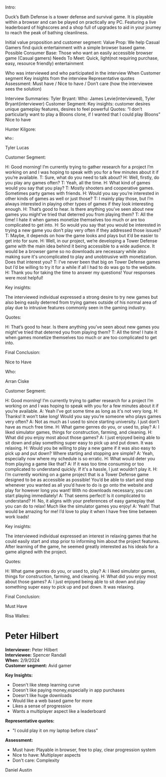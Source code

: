 Intro:

Duck’s Bath Defense is a tower defense and survival game. It is playable within a browser and can be played on practically any PC. Featuring a live leaderboard of highscores and a shop full of upgrades to aid in your journey to reach the peak of bathing cleanliness.

Initial value proposition and customer segment:
Value Prop: We help Casual Gamers find quick entertainment with a simple browser based game.
Possible Consumer Base: Those who want an easily accessible browser game (Casual gamers)
Needs To Meet: Quick, light(not requiring purchase, easy, resource friendly) entertainment


Who was interviewed and who participated in the interview
When
Customer segment
Key insights from the interview
Representative quotes
Assessment: Must have / Nice to have / Don’t care (how the interviewee sees the solution)


Interview Summaries:
Tyler Bryant:
Who: James Levie(interviewed), Tyler Bryant(interviewer)
Customer Segment:
Key insights: customer desires unique gameplay features, desires to feel powerful
Quotes: “I don’t particularly want to play a Bloons clone, if I wanted that I could play Bloons”
Nice to have

Hunter Kilgore:

	Who:

 Tyler Lucas

Customer Segment:

H: Good morning! I’m currently trying to gather research for a project I’m working on and I was hoping to speak with you for a few minutes about it if you’re available.
T: Sure, what do you need to talk about?
H: Well, firstly, do you play any games often?
T: Yeah, all the time.
H: What kind of games would you say that you play?
T: Mostly shooters and cooperative games. Sometimes party games with friends.
H: Would you say you’re interested in other kinds of games as well or just those?
T: I mainly play those, but I’m always interested in playing other types of games if they look interesting enough.
H: That’s good to hear. Is there anything you’ve seen about new games you might’ve tried that deterred you from playing them?
T: All the time! I hate it when games monetize themselves too much or are too complicated to get into.
H: So would you say that you would be interested in trying a new game you don’t play very often if they addressed those issues?
T: Maybe, it depends on how the game looks and plays but it’d be easier to get into for sure.
H: Well, in our project, we’re developing a Tower Defense game with the main idea behind it being accessible to a wide audience. It would be a browser game so no downloads are necessary while also making sure it's uncomplicated to play and unobtrusive with monetization. Does that interest you?
T: I’ve never been that big on Tower Defense games but I’d be willing to try it for a while if all I had to do was go to the website.
H: Thank you for taking the time to answer my questions! Your responses were most helpful!


Key insights: 

The interviewed individual expressed a strong desire to try new games but also being easily deterred from trying games outside of his normal area of play due to intrusive features commonly seen in the gaming industry.

Quotes: 

H: That’s good to hear. Is there anything you’ve seen about new games you might’ve tried that deterred you from playing them?
T: All the time! I hate it when games monetize themselves too much or are too complicated to get into.

Final Conclusion:

Nice to Have



Who: 

Arran Ciske

Customer Segment:

H: Good morning! I’m currently trying to gather research for a project I’m working on and I was hoping to speak with you for a few minutes about it if you’re available.
A: Yeah I’ve got some time as long as it's not very long.
H: Thanks! It won’t take long! Would you say you’re someone who plays games very often?
A: Not as much as I used to since starting university. I just don’t have as much free time.
H: What game genres do you, or used to, play?
A: I liked simulator games, things for construction, farming, and cleaning.
H: What did you enjoy most about those games?
A: I just enjoyed being able to sit down and play something super easy to pick up and put down. It was relaxing.
H: Would you be willing to play a new game if it was also easy to pick up and put down? Where starting and stopping are simple?
A: Yeah, especially now where my schedule is so erratic.
H: What would deter you from playing a game like that?
A: If it was too time consuming or too complicated to understand quickly. If it's a hassle, I just wouldn’t play it.
H: I’m currently working on a game project that is a Tower Defense game designed to be as accessible as possible! You’d be able to start and stop whenever you wanted as all you’d have to do is go onto the website and play for however long you want! With no downloads necessary, you can start playing immediately!
A: That seems perfect! Is it complicated to understand?
H: No, it aligns with your preferences of easy gameplay that you can do to relax! Much like the simulator games you enjoy!
A: Yeah! That would be amazing for me! I’d love to play it when I have free time between work loads!

Key insights: 

The interviewed individual expressed an interest in relaxing games that he could easily start and stop prior to informing him about the project features. After learning of the game, he seemed greatly interested as his ideals for a game aligned with the project.

Quotes: 

H: What game genres do you, or used to, play?
A: I liked simulator games, things for construction, farming, and cleaning.
H: What did you enjoy most about those games?
A: I just enjoyed being able to sit down and play something super easy to pick up and put down. It was relaxing.

Final Conclusion:

Must Have


Risa Walles:


# Peter Hilbert
**Interviewer:** Peter Hilbert  
**Interviewee:** Spencer Randall  
**When:** 2/9/2024  
**Customer segment:** Avid gamer  
  
**Key Insights:**
- Doesn't like steep learning curve
- Doesn't like paying money,especially in app purchases
- Doesn't like huge downloads
- Would like a web based game for more
- Likes a sense of progression
- Wants a multiplayer aspect like a leaderboard
  
**Representative quotes:**
- "I could play it on my laptop before class"
  
**Assessment:**
- Must have: Playable in browser, free to play, clear progression system
- Nice to have: Multiplayer aspects
- Don't care: Complexity
  
Daniel Austin
